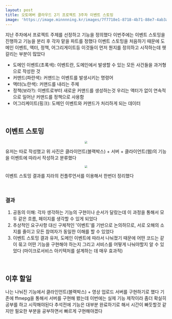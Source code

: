 ```yaml
---
layout: post
title: 오토에버 클라우드 2기 프로젝트 3주차 이벤트 스토밍
image: 'https://image.minnnning.kr/images/7f7718e1-8718-4b71-88e7-4ab3af07d390.webp'
---
```


지난 주차에서 프로젝트 주제를 선정하고 기능을 정의했다 이번주에는 이벤트 스토밍을 진행하고 기능을 분리 후 각자 맡을 파트를 정했다 이벤트 스토밍을 처음하기 때문에 도메인 이벤트, 액터, 정책, 어그리게이트등 이것들이 먼저 뭔지를 정의하고 시작하는데 헷갈리는 부분이 많았다

- 도메인 이벤트(초록색): 이벤트란, 도메인에서 발생할 수 있는 모든 사건들을 과거형으로 작성한 것
- 커맨드(파란색): 커맨드는 이벤트를 발생시키는 명령어
- 액터(노란색): 커맨드를 내리는 주체
- 정책(보라?): 이벤트로부터 새로운 커맨드를 생성하는것 우리는 액터가 없이 연속적으로 일어난 커맨드를 정책으로 사용함
- 어그리케이트(핑크): 도메인 이벤트와 커맨드가 처리하게 되는 데이터

&nbsp;

## 이벤트 스토밍

<center><img src="https://image.minnnning.kr/images/7f7718e1-8718-4b71-88e7-4ab3af07d390.webp" style="zoom:50%;"></center>

유저는 따로 작성했고 위 사진은 클라이언트(블랙박스) + 서버 + 클라이언트(웹)의 기능을 이벤트에 따라서 작성하고 분류했다

<center><img src="https://image.minnnning.kr/images/fb423c6a-5593-412c-8f0f-5fc574f24c5e.webp" style="zoom:50%;"></center>

이벤트 스토밍 결과를 지라의 컨플루언서를 이용해서 한번더 정리했다

&nbsp;

### 결과

1. 공동의 이해:  각자 생각하는 기능의 구현이나 순서가 달랐는데 이 과정을 통해서 모두 같은 흐름, 페이지를 생각할 수 있게 되었다
2. 추상적인 요구사항 대신 구체적인 '이벤트'를 기반으로 논의하므로, 서로 오해의 소지를 줄이고 모든 참여자가 동일한 이해를 할 수 있었다
3. 이벤트 스토밍 결과 유저, 도메인 이벤트에 따라서 나눠졌기 때문에 어떤 코드는 같이 묶고 어떤 기능을 구현해야 하는지 그리고 서비스를 어떻게 나눠야할지 알 수 있었다 (마이크로서비스 아키텍처를 설계하는 데 매우 효과적)

&nbsp;

## 이후 할일

나는 나눠진 기능에서 클라인언트(블랙박스) + 영상 업로드 서버를 구현하기로 했다 기존에 ffmepg을 통해서 서버를 구현해 봤는데 이번에는 실제 기능 제작이라 좀더 확실히 공부를 하고 시작해야된다 추석전에 기능은 대부분 완료하기로 해서 시간이 빠듯할것 같지만 필요한 부분을 공부하면서 빠르게 구현해야겠다

